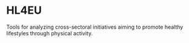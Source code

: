 # HL4EU
Tools for analyzing cross-sectoral initiatives aiming to promote healthy lifestyles through physical activity.
